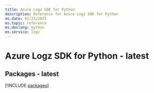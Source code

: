 ```yaml
---
title: Azure Logz SDK for Python
description: Reference for Azure Logz SDK for Python
ms.date: 01/23/2025
ms.topic: reference
ms.devlang: python
ms.service: logz
---
```

# Azure Logz SDK for Python - latest
## Packages - latest
[!INCLUDE [packages](logz-index.md)]